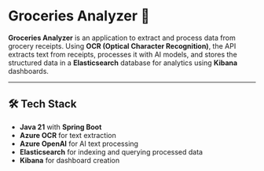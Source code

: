 # Groceries Analyzer 📄

**Groceries Analyzer** is an application to extract and process data from grocery receipts. Using **OCR (Optical Character Recognition)**, the API extracts text from receipts, processes it with AI models, and stores the structured data in a **Elasticsearch** database for analytics using **Kibana** dashboards.

---

## 🛠️ Tech Stack
- **Java 21** with **Spring Boot**  
- **Azure OCR** for text extraction
- **Azure OpenAI** for AI text processing  
- **Elasticsearch** for indexing and querying processed data  
- **Kibana** for dashboard creation 
